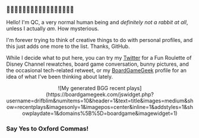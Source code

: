 ### 🐰🐇🐰🐇🐰🐇🐰🐇🐰🐇🐰🐇🐰🐇🐰🐇🐰

Hello! I'm QC, a very normal human being and _definitely not a rabbit at all_, unless I actually _am_. How mysterious.

I'm forever trying to think of creative things to do with personal profiles, and this just adds one more to the list. Thanks, GitHub.

While I decide what to put here, you can try my [Twitter](https://twitter.com/priority_q) for a Fun Roulette of Disney Channel rewatches, board game conversation, bunny pictures, and the occasional tech-related retweet, or my [BoardGameGeek](https://boardgamegeek.com/user/drifblim) profile for an idea of what I've been thinking about lately.

<p align="center">
![My generated BGG recent plays](https://boardgamegeek.com/jswidget.php?username=drifblim&numitems=10&header=1&text=title&images=medium&show=recentplays&imagesonly=1&imagepos=center&inline=1&addstyles=1&showplaydate=1&domains%5B%5D=boardgame&imagewidget=1)
</p>

### Say Yes to Oxford Commas!
